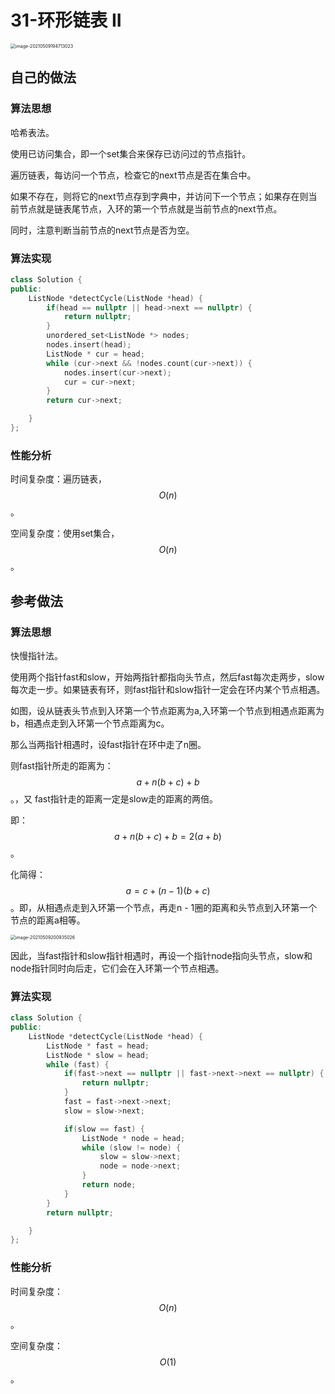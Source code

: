 # 31-环形链表 II

<img src="https://crayon-1302863897.cos.ap-beijing.myqcloud.com/image/image-20210509194713023.png" alt="image-20210509194713023" style="zoom:50%;" />



## 自己的做法

### 算法思想

哈希表法。

使用已访问集合，即一个set集合来保存已访问过的节点指针。

遍历链表，每访问一个节点，检查它的next节点是否在集合中。

如果不存在，则将它的next节点存到字典中，并访问下一个节点；如果存在则当前节点就是链表尾节点，入环的第一个节点就是当前节点的next节点。

同时，注意判断当前节点的next节点是否为空。

### 算法实现

```c++
class Solution {
public:
    ListNode *detectCycle(ListNode *head) {
        if(head == nullptr || head->next == nullptr) {
            return nullptr;
        }
        unordered_set<ListNode *> nodes;
        nodes.insert(head);
        ListNode * cur = head;
        while (cur->next && !nodes.count(cur->next)) {
            nodes.insert(cur->next);
            cur = cur->next;
        }
        return cur->next;

    }
};
```



### 性能分析

时间复杂度：遍历链表，$$O(n)$$。

空间复杂度：使用set集合，$$O(n)$$。



## 参考做法

### 算法思想

快慢指针法。

使用两个指针fast和slow，开始两指针都指向头节点，然后fast每次走两步，slow每次走一步。如果链表有环，则fast指针和slow指针一定会在环内某个节点相遇。

如图，设从链表头节点到入环第一个节点距离为a,入环第一个节点到相遇点距离为b，相遇点走到入环第一个节点距离为c。

那么当两指针相遇时，设fast指针在环中走了n圈。

则fast指针所走的距离为：$$a + n(b +c) + b$$。，又 fast指针走的距离一定是slow走的距离的两倍。

即：$$a + n(b + c) + b = 2(a + b)$$。

化简得：$$a = c + (n - 1)(b + c)$$。即，从相遇点走到入环第一个节点，再走n - 1圈的距离和头节点到入环第一个节点的距离a相等。

<img src="https://crayon-1302863897.cos.ap-beijing.myqcloud.com/image/image-20210509200935026.png" alt="image-20210509200935026" style="zoom:50%;" />

因此，当fast指针和slow指针相遇时，再设一个指针node指向头节点，slow和node指针同时向后走，它们会在入环第一个节点相遇。



### 算法实现

```c++
class Solution {
public:
    ListNode *detectCycle(ListNode *head) {
        ListNode * fast = head;
        ListNode * slow = head;
        while (fast) {
            if(fast->next == nullptr || fast->next->next == nullptr) {
                return nullptr;
            }
            fast = fast->next->next;
            slow = slow->next;

            if(slow == fast) {
                ListNode * node = head;
                while (slow != node) {
                    slow = slow->next;
                    node = node->next;
                }
                return node;
            }
        }
        return nullptr;

    }
};
```



### 性能分析

时间复杂度：$$O(n)$$。

空间复杂度：$$O(1)$$。

